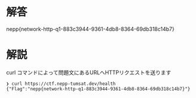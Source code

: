# 解答

nepp{network-http-q1-883c3944-9361-4db8-8364-69db318c14b7}

# 解説
curl コマンドによって問題文にあるURLへHTTPリクエストを送ります

```
❯ curl https://ctf.nepp-tumsat.dev/health
{"Flag":"nepp{network-http-q1-883c3944-9361-4db8-8364-69db318c14b7}"}
```
